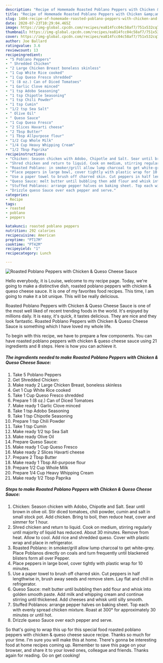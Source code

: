 ```yaml
---
description: "Recipe of Homemade Roasted Poblano Peppers with Chicken &amp;amp; Queso Cheese Sauce"
title: "Recipe of Homemade Roasted Poblano Peppers with Chicken &amp;amp; Queso Cheese Sauce"
slug: 1404-recipe-of-homemade-roasted-poblano-peppers-with-chicken-and-amp-queso-cheese-sauce
date: 2020-07-23T10:29:04.465Z
image: https://img-global.cpcdn.com/recipes/ea814fcc04c58af7/751x532cq70/roasted-poblano-peppers-with-chicken-queso-cheese-sauce-recipe-main-photo.jpg
thumbnail: https://img-global.cpcdn.com/recipes/ea814fcc04c58af7/751x532cq70/roasted-poblano-peppers-with-chicken-queso-cheese-sauce-recipe-main-photo.jpg
cover: https://img-global.cpcdn.com/recipes/ea814fcc04c58af7/751x532cq70/roasted-poblano-peppers-with-chicken-queso-cheese-sauce-recipe-main-photo.jpg
author: Joe Ballard
ratingvalue: 3.6
reviewcount: 13
recipeingredient:
- "5 Poblano Peppers"
- " Shredded Chicken"
- "2 Large Chicken Breast boneless skinless"
- "1 Cup White Rice cooked"
- "1 Cup Queso Fresco shredded"
- "1 (8 oz.) Can of Diced Tomatoes"
- "1 Garlic Clove minced"
- "1 tsp Adobo Seasoning"
- "1 tsp Chipotle Seasoning"
- "1 tsp Chili Powder"
- "1 tsp Cumin"
- "1/2 tsp Sea Salt"
- " Olive Oil"
- " Queso Sauce"
- "1 Cup Queso Fresco"
- "2 Slices Havarti cheese"
- "2 Tbsp Butter"
- "1 Tbsp Allpurpose flour"
- "1/2 Cup Whole Milk"
- "1/4 Cup Heavy Whipping Cream"
- "1/2 Tbsp Paprika"
recipeinstructions:
- "Chicken: Season chicken with Adobo, Chipotle and Salt. Sear until brown in olive oil. Stir diced tomatoes, chili powder, cumin and salt in small stock pot. Add chicken. Bring to boil, then reduce heat, cover and simmer for 1 hour."
- "Shred chicken and return to liquid. Cook on medium, stirring regularly until majority of liquid has reduced. About 30 minutes. Remove from heat. Allow to cool. Add rice and shredded queso. Cover with plastic wrap and place in refrigerator."
- "Roasted Poblano: in smoker/grill allow lump charcoal to get white-grey. Place Poblanos directly on coals and turn frequently until blackened blisters form all over Pepper."
- "Place peppers in large bowl, cover tightly with plastic wrap for 10 minutes."
- "Use a paper towel to brush off charred skin. Cut peppers in half lengthwise in, brush away seeds and remove stem. Lay flat and chill in refrigerator."
- "Queso Sauce: melt butter until bubbling then add flour and whisk into golden smooth paste. Add milk and whipping cream and continue stirring until thickened. Add cheeses and whisk until silly smooth."
- "Stuffed Poblanos: arrange pepper halves on baking sheet. Top each with evenly spread chicken mixture. Roast at 300° for approximately 30 minutes or until hot."
- "Drizzle queso Sauce over each pepper and serve."
categories:
- Recipe
tags:
- roasted
- poblano
- peppers

katakunci: roasted poblano peppers 
nutrition: 292 calories
recipecuisine: American
preptime: "PT17M"
cooktime: "PT42M"
recipeyield: "1"
recipecategory: Lunch

---
```



![Roasted Poblano Peppers with Chicken &amp; Queso Cheese Sauce](https://img-global.cpcdn.com/recipes/ea814fcc04c58af7/751x532cq70/roasted-poblano-peppers-with-chicken-queso-cheese-sauce-recipe-main-photo.jpg)

Hello everybody, it is Louise, welcome to my recipe page. Today, we're going to make a distinctive dish, roasted poblano peppers with chicken &amp; queso cheese sauce. It is one of my favorites food recipes. This time, I am going to make it a bit unique. This will be really delicious.

Roasted Poblano Peppers with Chicken &amp; Queso Cheese Sauce is one of the most well liked of recent trending foods in the world. It's enjoyed by millions daily. It is easy, it's quick, it tastes delicious. They are nice and they look fantastic. Roasted Poblano Peppers with Chicken &amp; Queso Cheese Sauce is something which I have loved my whole life.




To begin with this recipe, we have to prepare a few components. You can have roasted poblano peppers with chicken &amp; queso cheese sauce using 21 ingredients and 8 steps. Here is how you can achieve it.

<!--inarticleads1-->

##### The ingredients needed to make Roasted Poblano Peppers with Chicken &amp; Queso Cheese Sauce:

1. Take 5 Poblano Peppers
1. Get  Shredded Chicken:
1. Make ready 2 Large Chicken Breast, boneless skinless
1. Get 1 Cup White Rice cooked
1. Take 1 Cup Queso Fresco shredded
1. Prepare 1 (8 oz.) Can of Diced Tomatoes
1. Make ready 1 Garlic Clove minced
1. Take 1 tsp Adobo Seasoning
1. Take 1 tsp Chipotle Seasoning
1. Prepare 1 tsp Chili Powder
1. Take 1 tsp Cumin
1. Make ready 1/2 tsp Sea Salt
1. Make ready  Olive Oil
1. Prepare  Queso Sauce:
1. Make ready 1 Cup Queso Fresco
1. Make ready 2 Slices Havarti cheese
1. Prepare 2 Tbsp Butter
1. Make ready 1 Tbsp All-purpose flour
1. Prepare 1/2 Cup Whole Milk
1. Prepare 1/4 Cup Heavy Whipping Cream
1. Make ready 1/2 Tbsp Paprika




<!--inarticleads2-->

##### Steps to make Roasted Poblano Peppers with Chicken &amp; Queso Cheese Sauce:

1. Chicken: Season chicken with Adobo, Chipotle and Salt. Sear until brown in olive oil. Stir diced tomatoes, chili powder, cumin and salt in small stock pot. Add chicken. Bring to boil, then reduce heat, cover and simmer for 1 hour.
1. Shred chicken and return to liquid. Cook on medium, stirring regularly until majority of liquid has reduced. About 30 minutes. Remove from heat. Allow to cool. Add rice and shredded queso. Cover with plastic wrap and place in refrigerator.
1. Roasted Poblano: in smoker/grill allow lump charcoal to get white-grey. Place Poblanos directly on coals and turn frequently until blackened blisters form all over Pepper.
1. Place peppers in large bowl, cover tightly with plastic wrap for 10 minutes.
1. Use a paper towel to brush off charred skin. Cut peppers in half lengthwise in, brush away seeds and remove stem. Lay flat and chill in refrigerator.
1. Queso Sauce: melt butter until bubbling then add flour and whisk into golden smooth paste. Add milk and whipping cream and continue stirring until thickened. Add cheeses and whisk until silly smooth.
1. Stuffed Poblanos: arrange pepper halves on baking sheet. Top each with evenly spread chicken mixture. Roast at 300° for approximately 30 minutes or until hot.
1. Drizzle queso Sauce over each pepper and serve.




So that's going to wrap this up for this special food roasted poblano peppers with chicken &amp; queso cheese sauce recipe. Thanks so much for your time. I'm sure you will make this at home. There's gonna be interesting food at home recipes coming up. Remember to save this page on your browser, and share it to your loved ones, colleague and friends. Thanks again for reading. Go on get cooking!
